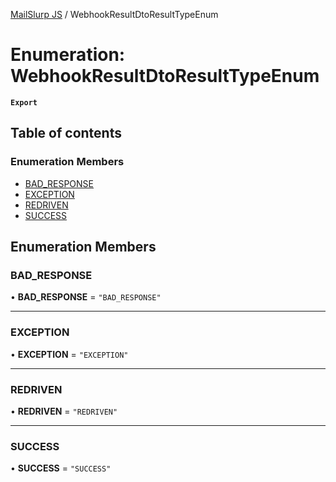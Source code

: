 [MailSlurp JS](../README.md) / WebhookResultDtoResultTypeEnum

# Enumeration: WebhookResultDtoResultTypeEnum

**`Export`**

## Table of contents

### Enumeration Members

- [BAD\_RESPONSE](WebhookResultDtoResultTypeEnum.md#bad_response)
- [EXCEPTION](WebhookResultDtoResultTypeEnum.md#exception)
- [REDRIVEN](WebhookResultDtoResultTypeEnum.md#redriven)
- [SUCCESS](WebhookResultDtoResultTypeEnum.md#success)

## Enumeration Members

### BAD\_RESPONSE

• **BAD\_RESPONSE** = ``"BAD_RESPONSE"``

___

### EXCEPTION

• **EXCEPTION** = ``"EXCEPTION"``

___

### REDRIVEN

• **REDRIVEN** = ``"REDRIVEN"``

___

### SUCCESS

• **SUCCESS** = ``"SUCCESS"``
